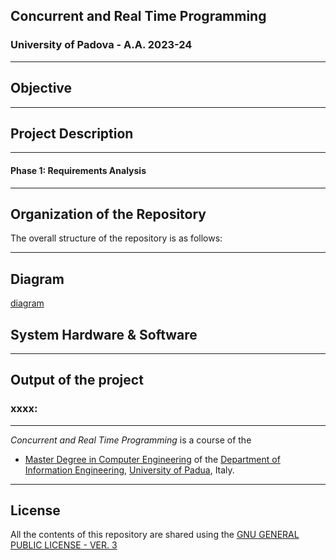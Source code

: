 ## Concurrent and Real Time Programming
### University of Padova - A.A. 2023-24

---

## Objective

---

## Project Description

---

#### Phase 1: Requirements Analysis

---

## Organization of the Repository

The overall structure of the repository is as follows:

---

## Diagram
[diagram](./diagram.png)
## System Hardware & Software

---

## Output of the project

### xxxx:


---

*Concurrent and Real Time Programming* is a course of the

* [Master Degree in Computer Engineering](https://degrees.dei.unipd.it/master-degrees/computer-engineering/) of the [Department of Information Engineering](https://www.dei.unipd.it/en/), [University of Padua](https://www.unipd.it/en/), Italy.

---

## License

All the contents of this repository are shared using the [GNU GENERAL PUBLIC LICENSE - VER. 3](https://www.gnu.org/licenses/gpl-3.0.html)